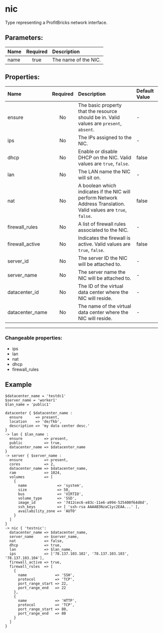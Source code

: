 # nic

Type representing a ProfitBricks network interface.

## Parameters:

| Name | Required | Description |
| :--- | :-: | :--- |
| name | true | The name of the NIC.   |

## Properties:

| Name | Required | Description | Default Value |
| :--- | :-: | :--- | :--- |
| ensure | No | The basic property that the resource should be in.  Valid values are `present`, `absent`.  | - |
| ips | No | The IPs assigned to the NIC.   | - |
| dhcp | No | Enable or disable DHCP on the NIC.  Valid values are `true`, `false`.  | false |
| lan | No | The LAN name the NIC will sit on.   | - |
| nat | No | A boolean which indicates if the NIC will perform Network Address Translation.  Valid values are `true`, `false`.  | false |
| firewall_rules | No | A list of firewall rules associated to the NIC.   | - |
| firewall_active | No | Indicates the firewall is active.  Valid values are `true`, `false`.  | false |
| server_id | No | The server ID the NIC will be attached to.   | - |
| server_name | No | The server name the NIC will be attached to.   | - |
| datacenter_id | No | The ID of the virtual data center where the NIC will reside.   | - |
| datacenter_name | No | The name of the virtual data center where the NIC will reside.   | - |
***


### Changeable properties:

* ips
* lan
* nat
* dhcp
* firewall_rules


## Example

```text
$datacenter_name = 'testdc1'
$server_name = 'worker1'
$lan_name = 'public1'

datacenter { $datacenter_name :
  ensure      => present,
  location    => 'de/fkb',
  description => 'my data center desc.'
}
-> lan { $lan_name :
  ensure          => present,
  public          => true,
  datacenter_name => $datacenter_name
}
-> server { $server_name :
  ensure          => present,
  cores           => 2,
  datacenter_name => $datacenter_name,
  ram             => 1024,
  volumes         => [
    {
      name              => 'system',
      size              => 50,
      bus               => 'VIRTIO',
      volume_type       => 'SSD',
      image_id          => '7412cec6-e83c-11e6-a994-525400f64d8d',
      ssh_keys          => [ 'ssh-rsa AAAAB3NzaC1yc2EAA...' ],
      availability_zone => 'AUTO'
    }
  ]
}
-> nic { 'testnic':
  datacenter_name => $datacenter_name,
  server_name     => $server_name,
  nat             => false,
  dhcp            => true,
  lan             => $lan_name,
  ips             => ['78.137.103.102', '78.137.103.103', '78.137.103.104'],
  firewall_active => true,
  firewall_rules  => [
    {
      name             => 'SSH',
      protocol         => 'TCP',
      port_range_start => 22,
      port_range_end   => 22
    },
    {
      name             => 'HTTP',
      protocol         => 'TCP',
      port_range_start => 80,
      port_range_end   => 80
    }
  ]
}

```
